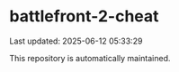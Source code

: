 # battlefront-2-cheat

Last updated: 2025-06-12 05:33:29

This repository is automatically maintained.
